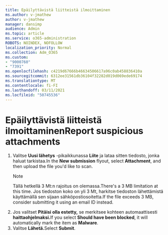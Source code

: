 ```yaml
---
title: Epäilyttävistä liitteistä ilmoittaminen
ms.author: v-jmathew
author: v-jmathew
manager: dansimp
audience: Admin
ms.topic: article
ms.service: o365-administration
ROBOTS: NOINDEX, NOFOLLOW
localization_priority: Normal
ms.collection: Adm_O365
ms.custom:
- "9000760"
- "7391"
ms.openlocfilehash: c4219d67666b46634506617a96c0ab458836410a
ms.sourcegitcommit: 6312ee31561db36104f32282d019d069ede69174
ms.translationtype: MT
ms.contentlocale: fi-FI
ms.lasthandoff: 03/11/2021
ms.locfileid: "50745536"
---
```

# <a name="report-suspicious-attachments"></a><span data-ttu-id="ee6b4-102">Epäilyttävistä liitteistä ilmoittaminen</span><span class="sxs-lookup"><span data-stu-id="ee6b4-102">Report suspicious attachments</span></span>

1. <span data-ttu-id="ee6b4-103">Valitse **Uusi lähetys** -pikaikkunassa **Liite** ja lataa sitten tiedosto, jonka haluat tarkistaa.</span><span class="sxs-lookup"><span data-stu-id="ee6b4-103">In the **New submission** flyout, select **Attachment**, and then upload the file you'd like to scan.</span></span>
    > [!NOTE]
    > <span data-ttu-id="ee6b4-104">Tällä hetkellä 3 Mt:n rajoitus on olemassa.</span><span class="sxs-lookup"><span data-stu-id="ee6b4-104">There's a 3 MB limitation at this time.</span></span> <span data-ttu-id="ee6b4-105">Jos tiedoston koko on yli 3 Mt, harkitse tiedoston lähettämistä käyttämällä sen sijaan sähköpostiosoitetta.</span><span class="sxs-lookup"><span data-stu-id="ee6b4-105">If the file exceeds 3 MB, consider submitting it using an email ID instead.</span></span>
2. <span data-ttu-id="ee6b4-106">Jos valitset **Pitäisi olla estetty,** se merkitsee kohteen automaattisesti **haittaohjelmaksi.**</span><span class="sxs-lookup"><span data-stu-id="ee6b4-106">If you select **Should have been blocked**, it will automatically mark the item as **Malware**.</span></span>
3. <span data-ttu-id="ee6b4-107">Valitse **Lähetä.**</span><span class="sxs-lookup"><span data-stu-id="ee6b4-107">Select **Submit**.</span></span>
